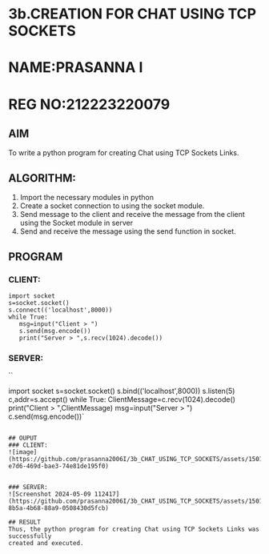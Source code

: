 # 3b.CREATION FOR CHAT USING TCP SOCKETS
# NAME:PRASANNA I
# REG NO:212223220079
## AIM
To write a python program for creating Chat using TCP Sockets Links.
## ALGORITHM:
1. Import the necessary modules in python
2. Create a socket connection to using the socket module.
3. Send message to the client and receive the message from the client using the Socket module in
 server
4. Send and receive the message using the send function in socket.
## PROGRAM
### CLIENT:
```
import socket 
s=socket.socket() 
s.connect(('localhost',8000)) 
while True: 
   msg=input("Client > ") 
   s.send(msg.encode()) 
   print("Server > ",s.recv(1024).decode())
```
### SERVER:
 ``
 
import socket 
s=socket.socket() 
s.bind(('localhost',8000)) 
s.listen(5) 
c,addr=s.accept() 
while True: 
            ClientMessage=c.recv(1024).decode() 
            print("Client > ",ClientMessage) 
            msg=input("Server > ") 
            c.send(msg.encode())`
```
   
## OUPUT
### CLIENT:
![image](https://github.com/prasanna2006I/3b_CHAT_USING_TCP_SOCKETS/assets/150161282/fdc4eee0-e7d6-469d-bae3-74e81de195f0)


### SERVER:
![Screenshot 2024-05-09 112417](https://github.com/prasanna2006I/3b_CHAT_USING_TCP_SOCKETS/assets/150161282/51d99751-8b5a-4b68-88a9-0508430d5fcb)

## RESULT
Thus, the python program for creating Chat using TCP Sockets Links was successfully 
created and executed.
